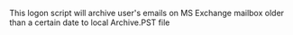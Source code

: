 This logon script will archive user's emails on MS Exchange mailbox older than a certain date to local Archive.PST file

